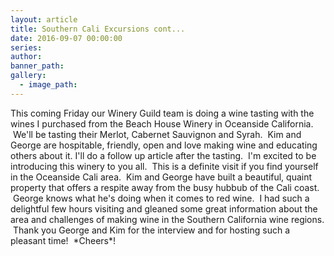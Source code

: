 ```yaml
---
layout: article
title: Southern Cali Excursions cont...
date: 2016-09-07 00:00:00
series:
author:
banner_path:
gallery:
  - image_path:
---
```



This coming Friday our Winery Guild team is doing a wine tasting with the wines I purchased from the Beach House Winery in Oceanside California.  We'll be tasting their Merlot, Cabernet Sauvignon and Syrah.  Kim and George are hospitable, friendly, open and love making wine and educating others about it. I'll do a follow up article after the tasting.  I'm excited to be introducing this winery to you all.  This is a definite visit if you find yourself in the Oceanside Cali area.  Kim and George have built a beautiful, quaint property that offers a respite away from the busy hubbub of the Cali coast.  George knows what he's doing when it comes to red wine.  I had such a delightful few hours visiting and gleaned some great information about the area and challenges of making wine in the Southern California wine regions.  Thank you George and Kim for the interview and for hosting such a pleasant time!  \*Cheers\*!